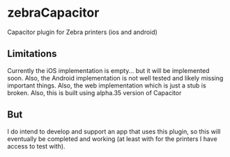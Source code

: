 # zebraCapacitor
Capacitor plugin for Zebra printers (ios and android)

## Limitations
Currently the iOS implementation is empty... but it will be implemented soon.
Also, the Android implementation is not well tested and likely missing important things.
Also, the web implementation which is just a stub is broken.
Also, this is built using alpha.35 version of Capacitor

## But
I do intend to develop and support an app that uses this plugin, so this will eventually be completed and working (at least with for the printers I have access to test with).